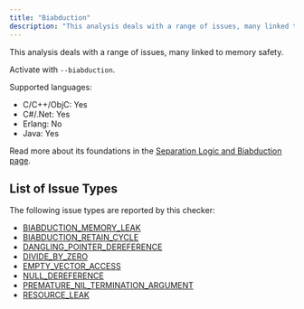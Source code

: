 ```yaml
---
title: "Biabduction"
description: "This analysis deals with a range of issues, many linked to memory safety."
---
```


This analysis deals with a range of issues, many linked to memory safety.

Activate with `--biabduction`.

Supported languages:
- C/C++/ObjC: Yes
- C#/.Net: Yes
- Erlang: No
- Java: Yes

Read more about its foundations in the [Separation Logic and Biabduction page](separation-logic-and-bi-abduction).

## List of Issue Types

The following issue types are reported by this checker:
- [BIABDUCTION_MEMORY_LEAK](/docs/next/all-issue-types#biabduction_memory_leak)
- [BIABDUCTION_RETAIN_CYCLE](/docs/next/all-issue-types#biabduction_retain_cycle)
- [DANGLING_POINTER_DEREFERENCE](/docs/next/all-issue-types#dangling_pointer_dereference)
- [DIVIDE_BY_ZERO](/docs/next/all-issue-types#divide_by_zero)
- [EMPTY_VECTOR_ACCESS](/docs/next/all-issue-types#empty_vector_access)
- [NULL_DEREFERENCE](/docs/next/all-issue-types#null_dereference)
- [PREMATURE_NIL_TERMINATION_ARGUMENT](/docs/next/all-issue-types#premature_nil_termination_argument)
- [RESOURCE_LEAK](/docs/next/all-issue-types#resource_leak)
